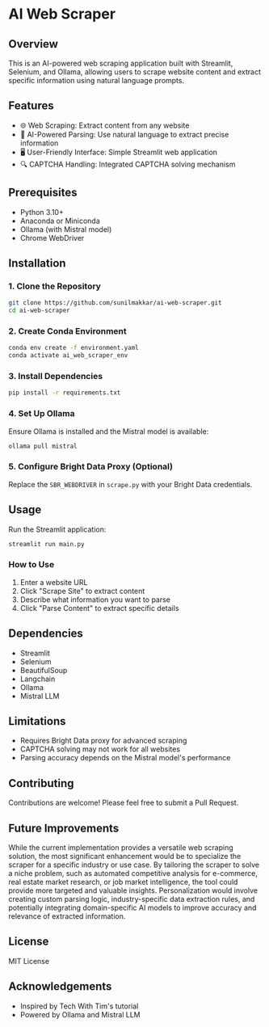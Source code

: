 # AI Web Scraper

## Overview

This is an AI-powered web scraping application built with Streamlit, Selenium, and Ollama, allowing users to scrape website content and extract specific information using natural language prompts.

## Features

- 🌐 Web Scraping: Extract content from any website
- 🤖 AI-Powered Parsing: Use natural language to extract precise information
- 🖥️ User-Friendly Interface: Simple Streamlit web application
- 🔍 CAPTCHA Handling: Integrated CAPTCHA solving mechanism

## Prerequisites

- Python 3.10+
- Anaconda or Miniconda
- Ollama (with Mistral model)
- Chrome WebDriver

## Installation

### 1. Clone the Repository

```bash
git clone https://github.com/sunilmakkar/ai-web-scraper.git
cd ai-web-scraper
```

### 2. Create Conda Environment

```bash
conda env create -f environment.yaml
conda activate ai_web_scraper_env
```

### 3. Install Dependencies

```bash
pip install -r requirements.txt
```

### 4. Set Up Ollama

Ensure Ollama is installed and the Mistral model is available:

```bash
ollama pull mistral
```

### 5. Configure Bright Data Proxy (Optional)

Replace the `SBR_WEBDRIVER` in `scrape.py` with your Bright Data credentials.

## Usage

Run the Streamlit application:

```bash
streamlit run main.py
```

### How to Use

1. Enter a website URL
2. Click "Scrape Site" to extract content
3. Describe what information you want to parse
4. Click "Parse Content" to extract specific details

## Dependencies

- Streamlit
- Selenium
- BeautifulSoup
- Langchain
- Ollama
- Mistral LLM

## Limitations

- Requires Bright Data proxy for advanced scraping
- CAPTCHA solving may not work for all websites
- Parsing accuracy depends on the Mistral model's performance

## Contributing

Contributions are welcome! Please feel free to submit a Pull Request.

## Future Improvements

While the current implementation provides a versatile web scraping solution, the most significant enhancement would be to specialize the scraper for a specific industry or use case. By tailoring the scraper to solve a niche problem, such as automated competitive analysis for e-commerce, real estate market research, or job market intelligence, the tool could provide more targeted and valuable insights. Personalization would involve creating custom parsing logic, industry-specific data extraction rules, and potentially integrating domain-specific AI models to improve accuracy and relevance of extracted information.

## License

MIT License

## Acknowledgements

- Inspired by Tech With Tim's tutorial
- Powered by Ollama and Mistral LLM
```
